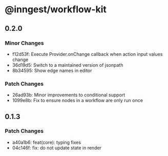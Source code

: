 # @inngest/workflow-kit

## 0.2.0

### Minor Changes

- f12d53f: Execute Provider.onChange callback when action input values change
- 36d19d5: Switch to a maintained version of jsonpath
- 8b34595: Show edge names in editor

### Patch Changes

- 26ad93b: Minor improvements to conditional support
- 1099e8b: Fix to ensure nodes in a workflow are only run once

## 0.1.3

### Patch Changes

- a40a1b6: feat(core): typing fixes
- 04c146f: fix: do not update state in render
